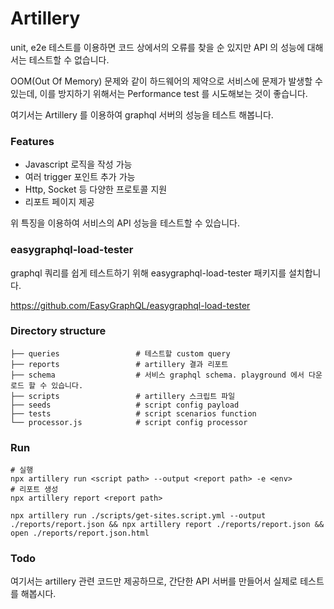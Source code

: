 # Artillery
unit, e2e 테스트를 이용하면 코드 상에서의 오류를 찾을 순 있지만 API 의 성능에 대해서는 테스트할 수 없습니다.

OOM(Out Of Memory) 문제와 같이 하드웨어의 제약으로 서비스에 문제가 발생할 수 있는데, 이를 방지하기 위해서는 Performance test 를 시도해보는 것이 좋습니다.

여기서는 Artillery 를 이용하여 graphql 서버의 성능을 테스트 해봅니다.


### Features
* Javascript 로직을 작성 가능
* 여러 trigger 포인트 추가 가능
* Http, Socket 등 다양한 프로토콜 지원
* 리포트 페이지 제공

위 특징을 이용하여 서비스의 API 성능을 테스트할 수 있습니다.

### easygraphql-load-tester
graphql 쿼리를 쉽게 테스트하기 위해 easygraphql-load-tester 패키지를 설치합니다.

https://github.com/EasyGraphQL/easygraphql-load-tester

### Directory structure
```
├── queries                 # 테스트할 custom query
├── reports                 # artillery 결과 리포트
├── schema                  # 서비스 graphql schema. playground 에서 다운로드 할 수 있습니다.
├── scripts                 # artillery 스크립트 파일
├── seeds                   # script config payload
├── tests                   # script scenarios function
└── processor.js            # script config processor
```

### Run
```
# 실행
npx artillery run <script path> --output <report path> -e <env>
# 리포트 생성
npx artillery report <report path>
```

```
npx artillery run ./scripts/get-sites.script.yml --output ./reports/report.json && npx artillery report ./reports/report.json && open ./reports/report.json.html
```

### Todo
여기서는 artillery 관련 코드만 제공하므로, 간단한 API 서버를 만들어서 실제로 테스트를 해봅시다.